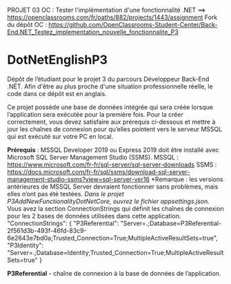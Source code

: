 PROJET 03 OC : Tester l'implémentation d'une fonctionnalité .NET ==> https://openclassrooms.com/fr/paths/882/projects/1443/assignment
Fork du dépôt OC : https://github.com/OpenClassrooms-Student-Center/Back-End.NET_Testez_implementation_nouvelle_fonctionnalite_P3

# DotNetEnglishP3
Dépôt de l’étudiant pour le projet 3 du parcours Développeur Back-End .NET. Afin d'être au plus proche d'une situation professionnelle réelle, le code dans ce dépôt est en anglais.

Ce projet possède une base de données intégrée qui sera créée lorsque l’application sera exécutée pour la première fois. Pour la créer correctement, vous devez satisfaire aux prérequis ci-dessous et mettre à jour les chaînes de connexion pour qu’elles pointent vers le serveur MSSQL qui est exécuté sur votre PC en local.

**Prérequis** : MSSQL Developer 2019 ou Express 2019 doit être installé avec Microsoft SQL Server Management Studio (SSMS).
MSSQL : https://www.microsoft.com/fr-fr/sql-server/sql-server-downloads
SSMS : https://docs.microsoft.com/fr-fr/sql/ssms/download-sql-server-management-studio-ssms?view=sql-server-ver16
*Remarque : les versions antérieures de MSSQL Server devraient fonctionner sans problèmes, mais elles n’ont pas été testées.
*Dans le projet P3AddNewFunctionalityDotNetCore, ouvrez le fichier appsettings.json.*
Vous avez la section ConnectionStrings qui définit les chaînes de connexion pour les 2 bases de données utilisées dans cette application.
      "ConnectionStrings":
      {
        "P3Referential": "Server=.;Database=P3Referential-2f561d3b-493f-46fd-83c9-6e2643e7bd0a;Trusted_Connection=True;MultipleActiveResultSets=true",
        "P3Identity": "Server=.;Database=Identity;Trusted_Connection=True;MultipleActiveResultSets=true"
      }
  
**P3Referential** - chaîne de connexion à la base de données de l’application.
